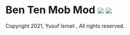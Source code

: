 # Ben Ten Mob Mod [![](http://cf.way2muchnoise.eu/239286.svg)](https://www.curseforge.com/minecraft/mc-mods/ben-ten-mob-mod) [![](http://cf.way2muchnoise.eu/versions/239286.svg)](https://www.curseforge.com/minecraft/mc-mods/ben-ten-mob-mod)

Copyright 2021, Yusuf Ismail , All rights reserved.
